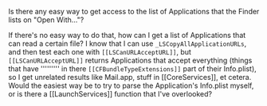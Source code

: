 Is there any easy way to get access to the list of Applications that the Finder lists on "Open With..."?

If there's no easy way to do that, how can I get a list of Applications that can read a certain file? I know that I can use <code>_LSCopyAllApplicationURLs</code>, and then test each one with <code>[[LSCanURLAcceptURL]]</code>, but <code>[[LSCanURLAcceptURL]]</code> returns Applications that accept everything (things that have ''''''''' in there <code>[[CFBundleTypeExtensions]]</code> part of their Info.plist), so I get unrelated results like Mail.app, stuff in [[CoreServices]], et cetera. Would the easiest way be to try to parse the Application's Info.plist myself, or is there a [[LaunchServices]] function that I've overlooked?